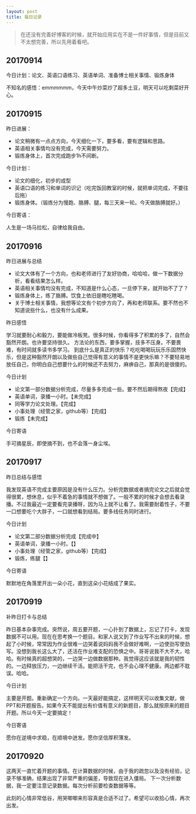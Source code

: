 ```yaml
---
layout: post
title: 每日记录
---
```


> 在还没有完善好博客的时候，就开始应用实在不是一件好事情，但是目前又不太想完善，所以先用着看吧。

## 20170914

今日计划：论文、英语口语练习、英语单词、准备博士相关事情、锻炼身体

不知名的感悟：emmmmmm，今天中午炒菜炒了超多土豆，明天可以吃剩菜好开心。

## 20170915

昨日进展：

* 论文稍微有一点点方向，今天细化一下，要多看，要有逻辑和思路。
* 英语相关事情均没有完成，今天需要努力。
* 锻炼身体上，首次完成跑步1h不间断。

今日计划：

* 论文的细化，初步的成型
* 英语口语的练习和单词的识记（吃完饭回教室的时候，就把单词完成，不要往后拖）
* 锻炼身体。（锻炼分为慢跑、胳膊、腿，每三天来一轮。今天做胳膊就好。）

今日寄语：

人生是一场马拉松，自律给我自由。

## 20170916

昨日进展与总结

* 论文大体有了一个方向，也和老师进行了友好协商，哈哈哈，做一下数据分析，看看结果怎么样。
* 英语相关事情均没有完成，不知道是什么心态，一旦停下来，就开始不了了？
* 锻炼身体上，练了胳膊。饮食上依旧是瞎吃瞎喝。
* 关于博士相关事情，我想等论文有个初步方向了，再和老师联系。要不然也不知道说些什么，也没有什么成果。

昨日感悟

学习就要耐心和毅力，要能做冷板凳。很多时候，你看得多了积累的多了，自然会豁然开朗。也许要坚持很久。
方法论的东西，要多掌握，技多不压身。不要畏难，有时间就多读书多学习。
到底什么是真正的快乐？吃吃喝喝玩玩乐乐固然快乐，但是这种豁然开朗以及做些自己觉得有意义的事情不是更快乐嘛？不要轻易地放任自己，你明白自己想要什么的时候还不去努力，麻痹自己，那真的是很傻的。

今日计划

* 论文第一部分数据分析完成，尽量多多完成一些。要不然后期得熬夜【完成】
* 英语单词，录播一小时。【未完成】
* 同等学力论文处理。【完成】
* 小事处理（经管之家，github等）【完成】
* 锻炼【未完成】

今日寄语

手可摘星辰，即使摘不到，也不会落一身尘埃。

## 20170917

昨日总结与感悟

我发现英语不完成主要原因是没有什么压力。分析完数据或者搞完论文之后就会觉得很累，想休息，似乎不着急的事情就不想做了。一般不累的时候才会想去看录播。不过我最近一定要看完录播呀，因为马上就不让看了。我需要耐着性子，不要一口想要吃个大胖子，一口就想看到结局。要多线任务同时进行。

今日计划

* 论文第二部分数据分析完成【完成中】
* 英语单词，录播一小时。【】
* 小事处理（经管之家，github等）【完成】
* 锻炼，练腿【】

今日寄语

默默地在角落里开出一朵小花，直到这朵小花结成了果实。

## 20170919

补昨日打卡与总结

昨日基本杂事完成。突然说，周五要开题，一心扑到了数据上，忘记了打卡，发现数据不可以用。现在在思考换一个题目。和家人说又到了作业写不出来的时候，想起了小时候，常常因为作业很难一边哭着说妈妈我不会做好难啊，一边使劲写使劲写。没想到我长这么大了，还活在作业难支配的恐惧之中。哥哥说我不大不大，哈哈。有时候真的超想哭的，一边哭一边做数据那种。我觉得这应该就是我的韧性的。一边释放压力，一边继续干活。能把活干完，也不会心理不健康。两边都不耽误。哈哈。

今日计划

主要是开题。重新确定一个方向。一天最好能搞定，这样明天可以收集文献，做PPT和开题报告。如果今天不能提出有价值有意义的新题目，那么就按原来的题目开题。所以今天一定要搞定！

今日寄语

愿你在逆境中求稳，在顺境中迸发。愿你坚信厚积薄发。

## 20170920

这两天一直忙着开题的事情。在计算数据的时候，由于我的疏忽以及没有经验，记录不够准确，结果出现了非常严重的偏差，导致现在进入僵局。
下一次分析数据，我一定要注意记录数据。每次分析前要检查数据等等。

此刻的心情非常低谷，用哭唧唧来形容真是合适不过了。希望可以收拾心情，再次出发。
